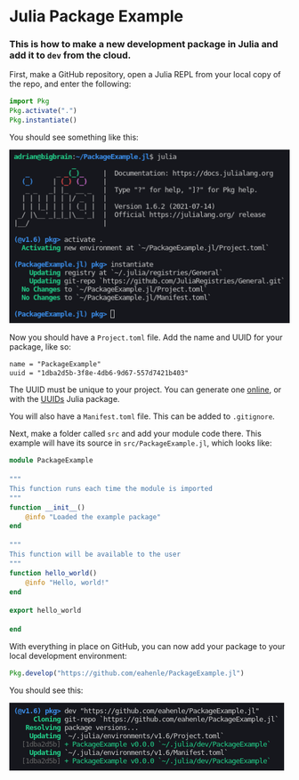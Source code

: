 # Julia Package Example

### This is how to make a new development package in Julia and add it to `dev` from the cloud.

First, make a GitHub repository, open a Julia REPL from your local copy of the repo, and enter the following:

```julia
import Pkg
Pkg.activate(".")
Pkg.instantiate()
```

You should see something like this:

![](step_one.png)

Now you should have a `Project.toml` file.  Add the name and UUID for your package, like so:

```
name = "PackageExample"
uuid = "1dba2d5b-3f8e-4db6-9d67-557d7421b403"
```

The UUID must be unique to your project.  You can generate one [online](https://www.uuidgenerator.net/version4), or with the [UUIDs](https://docs.julialang.org/en/v1/stdlib/UUIDs/) Julia package.

You will also have a `Manifest.toml` file.  This can be added to `.gitignore`.

Next, make a folder called `src` and add your module code there.  This example will have its source in `src/PackageExample.jl`, which looks like:

```julia
module PackageExample

"""
This function runs each time the module is imported
"""
function __init__()
    @info "Loaded the example package"
end

"""
This function will be available to the user
"""
function hello_world()
    @info "Hello, world!"
end

export hello_world

end
```

With everything in place on GitHub, you can now add your package to your local development environment:

```julia
Pkg.develop("https://github.com/eahenle/PackageExample.jl")
```

You should see this:

![](add_to_dev.png)
